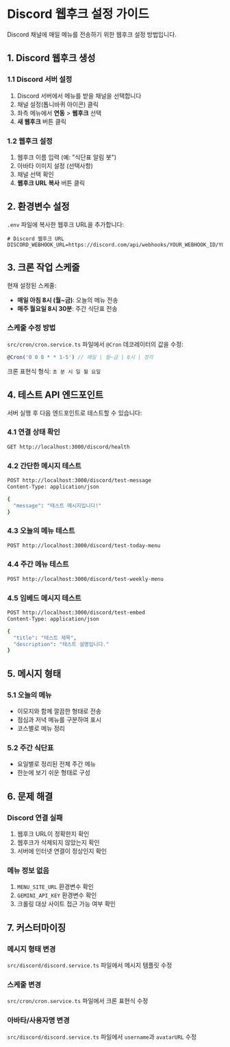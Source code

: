 # Discord 웹후크 설정 가이드

Discord 채널에 매일 메뉴를 전송하기 위한 웹후크 설정 방법입니다.

## 1. Discord 웹후크 생성

### 1.1 Discord 서버 설정

1. Discord 서버에서 메뉴를 받을 채널을 선택합니다
2. 채널 설정(톱니바퀴 아이콘) 클릭
3. 좌측 메뉴에서 **연동** > **웹후크** 선택
4. **새 웹후크** 버튼 클릭

### 1.2 웹후크 설정

1. 웹후크 이름 입력 (예: "식단표 알림 봇")
2. 아바타 이미지 설정 (선택사항)
3. 채널 선택 확인
4. **웹후크 URL 복사** 버튼 클릭

## 2. 환경변수 설정

`.env` 파일에 복사한 웹후크 URL을 추가합니다:

```env
# Discord 웹후크 URL
DISCORD_WEBHOOK_URL=https://discord.com/api/webhooks/YOUR_WEBHOOK_ID/YOUR_WEBHOOK_TOKEN
```

## 3. 크론 작업 스케줄

현재 설정된 스케줄:

- **매일 아침 8시 (월~금)**: 오늘의 메뉴 전송
- **매주 월요일 8시 30분**: 주간 식단표 전송

### 스케줄 수정 방법

`src/cron/cron.service.ts` 파일에서 `@Cron` 데코레이터의 값을 수정:

```typescript
@Cron('0 0 8 * * 1-5') // 매일 | 월~금 | 8시 | 정각
```

크론 표현식 형식: `초 분 시 일 월 요일`

## 4. 테스트 API 엔드포인트

서버 실행 후 다음 엔드포인트로 테스트할 수 있습니다:

### 4.1 연결 상태 확인

```bash
GET http://localhost:3000/discord/health
```

### 4.2 간단한 메시지 테스트

```bash
POST http://localhost:3000/discord/test-message
Content-Type: application/json

{
  "message": "테스트 메시지입니다!"
}
```

### 4.3 오늘의 메뉴 테스트

```bash
POST http://localhost:3000/discord/test-today-menu
```

### 4.4 주간 메뉴 테스트

```bash
POST http://localhost:3000/discord/test-weekly-menu
```

### 4.5 임베드 메시지 테스트

```bash
POST http://localhost:3000/discord/test-embed
Content-Type: application/json

{
  "title": "테스트 제목",
  "description": "테스트 설명입니다."
}
```

## 5. 메시지 형태

### 5.1 오늘의 메뉴

- 이모지와 함께 깔끔한 형태로 전송
- 점심과 저녁 메뉴를 구분하여 표시
- 코스별로 메뉴 정리

### 5.2 주간 식단표

- 요일별로 정리된 전체 주간 메뉴
- 한눈에 보기 쉬운 형태로 구성

## 6. 문제 해결

### Discord 연결 실패

1. 웹후크 URL이 정확한지 확인
2. 웹후크가 삭제되지 않았는지 확인
3. 서버에 인터넷 연결이 정상인지 확인

### 메뉴 정보 없음

1. `MENU_SITE_URL` 환경변수 확인
2. `GEMINI_API_KEY` 환경변수 확인
3. 크롤링 대상 사이트 접근 가능 여부 확인

## 7. 커스터마이징

### 메시지 형태 변경

`src/discord/discord.service.ts` 파일에서 메시지 템플릿 수정

### 스케줄 변경

`src/cron/cron.service.ts` 파일에서 크론 표현식 수정

### 아바타/사용자명 변경

`src/discord/discord.service.ts` 파일에서 `username`과 `avatarURL` 수정
